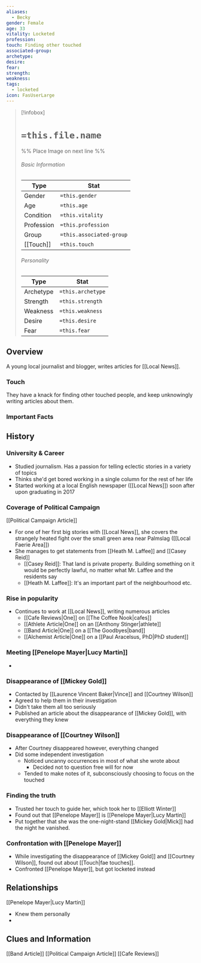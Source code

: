 ```yaml
---
aliases:
  - Becky
gender: Female
age: 33
vitality: Locketed
profession: 
touch: Finding other touched
associated-group: 
archetype: 
desire: 
fear: 
strength: 
weakness: 
tags:
  - locketed
icon: FasUserLarge
---
```


> [!infobox]
> # `=this.file.name`
> %% Place Image on next line %%
> ###### Basic Information
> Type |  Stat |
> ---|---|
> Gender | `=this.gender` |
> Age | `=this.age` |
> Condition | `=this.vitality` |
> Profession | `=this.profession` |
> Group | `=this.associated-group` |
> [[Touch]] | `=this.touch` |
> ###### Personality
> Type |  Stat |
> ---|---|
> Archetype | `=this.archetype` |
> Strength | `=this.strength` |
> Weakness | `=this.weakness` |
> Desire | `=this.desire` |
> Fear | `=this.fear` |
## Overview
A young local journalist and blogger, writes articles for [[Local News]]. 

### Touch
They have a knack for finding other touched people, and keep unknowingly writing articles about them. 

### Important Facts


## History
### University & Career
- Studied journalism. Has a passion for telling eclectic stories in a variety of topics
- Thinks she'd get bored working in a single column for the rest of her life
- Started working at a local English newspaper ([[Local News]]) soon after upon graduating in 2017
### Coverage of Political Campaign
[[Political Campaign Article]]
- For one of her first big stories with [[Local News]], she covers the strangely heated fight over the small green area near Palmslag ([[Local Faerie Area]])
- She manages to get statements from [[Heath M. Laffee]] and [[Casey Reid]]
	- [[Casey Reid]]: That land is private property. Building something on it would be perfectly lawful, no matter what Mr. Laffee and the residents say
	- [[Heath M. Laffee]]: It's an important part of the neighbourhood etc.
### Rise in popularity 
- Continues to work at [[Local News]], writing numerous articles
	- [[Cafe Reviews|One]] on [[The Coffee Nook|cafes]]
	- [[Athlete Article|One]] on an [[Anthony Stinger|athlete]]
	- [[Band Article|One]] on a [[The Goodbyes|band]]
	- [[Alchemist Article|One]] on a [[Paul Aracelsus, PhD|PhD student]]
### Meeting [[Penelope Mayer|Lucy Martin]]
- 
### Disappearance of [[Mickey Gold]]
- Contacted by [[Laurence Vincent Baker|Vince]] and [[Courtney Wilson]]
- Agreed to help them in their investigation
- Didn't take them all too seriously
- Published an article about the disappearance of [[Mickey Gold]], with everything they knew
### Disappearance of [[Courtney Wilson]]
- After Courtney disappeared however, everything changed
- Did some independent investigation 
	- Noticed uncanny occurrences in most of what she wrote about
		- Decided not to question free will for now
	- Tended to make notes of it, subconsciously choosing to focus on the touched
### Finding the truth
- Trusted her touch to guide her, which took her to [[Elliott Winter]]
- Found out that [[Penelope Mayer]] is [[Penelope Mayer|Lucy Martin]]
- Put together that she was the one-night-stand [[Mickey Gold|Mick]] had the night he vanished.

### Confrontation with [[Penelope Mayer]]
- While investigating the disappearance of [[Mickey Gold]] and [[Courtney Wilson]], found out about [[Touch|fae touches]]. 
- Confronted [[Penelope Mayer]], but got locketed instead

## Relationships
[[Penelope Mayer|Lucy Martin]]
- Knew them personally 
- 


## Clues and Information
[[Band Article]]
[[Political Campaign Article]]
[[Cafe Reviews]]
